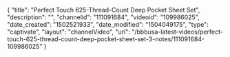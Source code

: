 {
    "title": "Perfect Touch 625-Thread-Count Deep Pocket Sheet Set",
    "description": "",
    "channelid": "111091684",
    "videoid": "109986025",
    "date_created": "1502521933",
    "date_modified": "1504049175",
    "type": "captivate",
    "layout": "channelVideo",
    "url": "\/bbbusa-latest-videos\/perfect-touch-625-thread-count-deep-pocket-sheet-set-3-notes\/111091684-109986025"
}